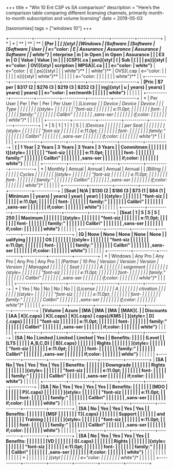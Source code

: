 +++
title = "Win 10 Ent CSP vs SA comparison"
description = "Here’s the comparison table comparing different licensing channels, primarily month-to-month subscription and volume licensing"
date = 2019-05-03

[taxonomies]
tags = ["windows 10"]
+++

+-----------+-----------+-----------+-----------+-----------+-----------+
| *         | *         | **        | **        | **        | **[Per    |
| *[ ]{styl | *[Windows | [Software | [Software | [Software | User      |
| e="color: | E         | Assurance | Assurance | Assurance | Software  |
| white"}** | nterprise | in        | in Open   | in Open   | Assurance |
|           | E3 in     | O         | Value     | Value     | in        |
|           | [CSP]{.ca | pen]{styl | (         | Sub       | [         |
|           | ps}]{styl | e="color: | OV)]{styl | scription | MPSA]{.ca |
|           | e="color: | white"}** | e="color: | ([        | ps}]{styl |
|           | white"}** |           | white"}** | OVS]{.cap | e="color: |
|           |           |           |           | s})]{styl | white"}** |
|           |           |           |           | e="color: |           |
|           |           |           |           | white"}** |           |
+-----------+-----------+-----------+-----------+-----------+-----------+
| **[Pric   | \$7 per   | \$317 (2  | \$276 (3  | \$219 (3  | \$252 (3  |
| ing]{styl | u         | years)    | years)    | years)    | years)    |
| e="color: | ser/month |           |           |           |           |
| white"}** |           |           |           |           |           |
+-----------+-----------+-----------+-----------+-----------+-----------+
| *         | Per User  | Per       | Per       | Per       | Per User  |
| *[License |           | Device    | Device    | Device    |           |
| Type      |           |           |           |           |           |
| ]{style=  |           |           |           |           |           |
| "font-siz |           |           |           |           |           |
| e:11.0pt; |           |           |           |           |           |
|   font-   |           |           |           |           |           |
| family:\" |           |           |           |           |           |
| Calibri\" |           |           |           |           |           |
| ,sans-ser |           |           |           |           |           |
| if;color: |           |           |           |           |           |
| white"}** |           |           |           |           |           |
+-----------+-----------+-----------+-----------+-----------+-----------+
| *         | 5         | 1         | 1         | 1         | 5         |
| *[Devices |           |           |           |           |           |
| per Seat  |           |           |           |           |           |
| ]{style=  |           |           |           |           |           |
| "font-siz |           |           |           |           |           |
| e:11.0pt; |           |           |           |           |           |
|   font-   |           |           |           |           |           |
| family:\" |           |           |           |           |           |
| Calibri\" |           |           |           |           |           |
| ,sans-ser |           |           |           |           |           |
| if;color: |           |           |           |           |           |
| white"}** |           |           |           |           |           |
+-----------+-----------+-----------+-----------+-----------+-----------+
| **[       | 1 Year    | 2 Years   | 3 Years   | 3 Years   | 3 Years   |
| Commitmen |           |           |           |           |           |
| t]{style= |           |           |           |           |           |
| "font-siz |           |           |           |           |           |
| e:11.0pt; |           |           |           |           |           |
|   font-   |           |           |           |           |           |
| family:\" |           |           |           |           |           |
| Calibri\" |           |           |           |           |           |
| ,sans-ser |           |           |           |           |           |
| if;color: |           |           |           |           |           |
| white"}** |           |           |           |           |           |
+-----------+-----------+-----------+-----------+-----------+-----------+
| *         | Monthly   | Annual    | Annual    | Annual    | Annual    |
| *[Billing |           |           |           |           |           |
| Cycles    |           |           |           |           |           |
| ]{style=  |           |           |           |           |           |
| "font-siz |           |           |           |           |           |
| e:11.0pt; |           |           |           |           |           |
|   font-   |           |           |           |           |           |
| family:\" |           |           |           |           |           |
| Calibri\" |           |           |           |           |           |
| ,sans-ser |           |           |           |           |           |
| if;color: |           |           |           |           |           |
| white"}** |           |           |           |           |           |
+-----------+-----------+-----------+-----------+-----------+-----------+
| **[Seat   | N/A       | \$130 (2  | \$186 (3  | \$73 (1   | \$84 (1   |
| Minimum   |           | years)    | years)    | year)     | year)     |
| ]{style=  |           |           |           |           |           |
| "font-siz |           |           |           |           |           |
| e:11.0pt; |           |           |           |           |           |
|   font-   |           |           |           |           |           |
| family:\" |           |           |           |           |           |
| Calibri\" |           |           |           |           |           |
| ,sans-ser |           |           |           |           |           |
| if;color: |           |           |           |           |           |
| white"}** |           |           |           |           |           |
+-----------+-----------+-----------+-----------+-----------+-----------+
| **[Seat   | 1         | 5         | 5         | 5         | 250       |
| Maximum   |           |           |           |           |           |
| ]{style=  |           |           |           |           |           |
| "font-siz |           |           |           |           |           |
| e:11.0pt; |           |           |           |           |           |
|   font-   |           |           |           |           |           |
| family:\" |           |           |           |           |           |
| Calibri\" |           |           |           |           |           |
| ,sans-ser |           |           |           |           |           |
| if;color: |           |           |           |           |           |
| white"}** |           |           |           |           |           |
+-----------+-----------+-----------+-----------+-----------+-----------+
| **[Q      | None      | None      | None      | None      | None      |
| ualifying |           |           |           |           |           |
| OS        |           |           |           |           |           |
| ]{style=  |           |           |           |           |           |
| "font-siz |           |           |           |           |           |
| e:11.0pt; |           |           |           |           |           |
|   font-   |           |           |           |           |           |
| family:\" |           |           |           |           |           |
| Calibri\" |           |           |           |           |           |
| ,sans-ser |           |           |           |           |           |
| if;color: |           |           |           |           |           |
| white"}** |           |           |           |           |           |
+-----------+-----------+-----------+-----------+-----------+-----------+
| *         | Windows   | Any Pro   | Any Pro   | Any Pro   | Any Pro   |
| *[Partner | 10 Pro    | Version   | Version   | Version   | Version   |
| Managed   |           |           |           |           |           |
| Seat      |           |           |           |           |           |
| A         |           |           |           |           |           |
| ssignment |           |           |           |           |           |
| ]{style=  |           |           |           |           |           |
| "font-siz |           |           |           |           |           |
| e:11.0pt; |           |           |           |           |           |
|   font-   |           |           |           |           |           |
| family:\" |           |           |           |           |           |
| Calibri\" |           |           |           |           |           |
| ,sans-ser |           |           |           |           |           |
| if;color: |           |           |           |           |           |
| white"}** |           |           |           |           |           |
+-----------+-----------+-----------+-----------+-----------+-----------+
| *         | Yes       | No        | No        | No        | No        |
| *[License |           |           |           |           |           |
| A         |           |           |           |           |           |
| ctivation |           |           |           |           |           |
| ]{style=  |           |           |           |           |           |
| "font-siz |           |           |           |           |           |
| e:11.0pt; |           |           |           |           |           |
|   font-   |           |           |           |           |           |
| family:\" |           |           |           |           |           |
| Calibri\" |           |           |           |           |           |
| ,sans-ser |           |           |           |           |           |
| if;color: |           |           |           |           |           |
| white"}** |           |           |           |           |           |
+-----------+-----------+-----------+-----------+-----------+-----------+
| **[Volume | Azure     | [MA       | [MA       | [MA       | [MAK]{.   |
| Discounts | [AA       | K]{.caps} | K]{.caps} | K]{.caps} | caps}/KMS |
| ]{style=  | D]{.caps} |           |           |           |           |
| "font-siz |           |           |           |           |           |
| e:11.0pt; |           |           |           |           |           |
|   font-   |           |           |           |           |           |
| family:\" |           |           |           |           |           |
| Calibri\" |           |           |           |           |           |
| ,sans-ser |           |           |           |           |           |
| if;color: |           |           |           |           |           |
| white"}** |           |           |           |           |           |
+-----------+-----------+-----------+-----------+-----------+-----------+
| **[SA     | No        | Limited   | Limited   | Limited   | Yes       |
| Benefits: |           |           |           |           | (Level    |
| [LTS      |           |           |           |           | A,B,C,D)  |
| B]{.caps} |           |           |           |           |           |
| Rights    |           |           |           |           |           |
| ]{style=  |           |           |           |           |           |
| "font-siz |           |           |           |           |           |
| e:11.0pt; |           |           |           |           |           |
|   font-   |           |           |           |           |           |
| family:\" |           |           |           |           |           |
| Calibri\" |           |           |           |           |           |
| ,sans-ser |           |           |           |           |           |
| if;color: |           |           |           |           |           |
| white"}** |           |           |           |           |           |
+-----------+-----------+-----------+-----------+-----------+-----------+
| **[SA     | No        | Yes       | Yes       | Yes       | Yes       |
| Benefits: |           |           |           |           |           |
| Downgrade |           |           |           |           |           |
| Rights    |           |           |           |           |           |
| ]{style=  |           |           |           |           |           |
| "font-siz |           |           |           |           |           |
| e:11.0pt; |           |           |           |           |           |
|   font-   |           |           |           |           |           |
| family:\" |           |           |           |           |           |
| Calibri\" |           |           |           |           |           |
| ,sans-ser |           |           |           |           |           |
| if;color: |           |           |           |           |           |
| white"}** |           |           |           |           |           |
+-----------+-----------+-----------+-----------+-----------+-----------+
| **[SA     | No        | Yes       | Yes       | Yes       | Yes       |
| Benefits: |           |           |           |           |           |
| [MDO      |           |           |           |           |           |
| P]{.caps} |           |           |           |           |           |
| ]{style=  |           |           |           |           |           |
| "font-siz |           |           |           |           |           |
| e:11.0pt; |           |           |           |           |           |
|   font-   |           |           |           |           |           |
| family:\" |           |           |           |           |           |
| Calibri\" |           |           |           |           |           |
| ,sans-ser |           |           |           |           |           |
| if;color: |           |           |           |           |           |
| white"}** |           |           |           |           |           |
+-----------+-----------+-----------+-----------+-----------+-----------+
| **[SA     | No        | Yes       | Yes       | Yes       | Yes       |
| Benefits: |           |           |           |           |           |
| [MSF      |           |           |           |           |           |
| T]{.caps} |           |           |           |           |           |
| Support   |           |           |           |           |           |
| and       |           |           |           |           |           |
| Training  |           |           |           |           |           |
| ]{style=  |           |           |           |           |           |
| "font-siz |           |           |           |           |           |
| e:11.0pt; |           |           |           |           |           |
|   font-   |           |           |           |           |           |
| family:\" |           |           |           |           |           |
| Calibri\" |           |           |           |           |           |
| ,sans-ser |           |           |           |           |           |
| if;color: |           |           |           |           |           |
| white"}** |           |           |           |           |           |
+-----------+-----------+-----------+-----------+-----------+-----------+
| **[SA     | No        | Yes       | Yes       | Yes       | Yes       |
| Benefits: |           |           |           |           |           |
| [VD       |           |           |           |           |           |
| I]{.caps} |           |           |           |           |           |
| Rights    |           |           |           |           |           |
| ]{style=  |           |           |           |           |           |
| "font-siz |           |           |           |           |           |
| e:11.0pt; |           |           |           |           |           |
|   font-   |           |           |           |           |           |
| family:\" |           |           |           |           |           |
| Calibri\" |           |           |           |           |           |
| ,sans-ser |           |           |           |           |           |
| if;color: |           |           |           |           |           |
| white"}** |           |           |           |           |           |
|           |           |           |           |           |           |
| *         |           |           |           |           |           |
| *[ ]{styl |           |           |           |           |           |
| e="color: |           |           |           |           |           |
| white"}** |           |           |           |           |           |
+-----------+-----------+-----------+-----------+-----------+-----------+